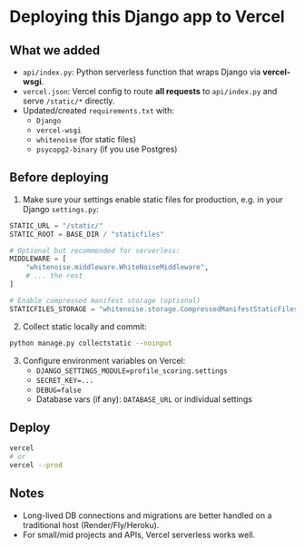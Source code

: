 # Deploying this Django app to Vercel

## What we added
- `api/index.py`: Python serverless function that wraps Django via **vercel-wsgi**.
- `vercel.json`: Vercel config to route **all requests** to `api/index.py` and serve `/static/*` directly.
- Updated/created `requirements.txt` with:
  - `Django`
  - `vercel-wsgi`
  - `whitenoise` (for static files)
  - `psycopg2-binary` (if you use Postgres)

## Before deploying
1. Make sure your settings enable static files for production, e.g. in your Django `settings.py`:

```python
STATIC_URL = "/static/"
STATIC_ROOT = BASE_DIR / "staticfiles"

# Optional but recommended for serverless:
MIDDLEWARE = [
    "whitenoise.middleware.WhiteNoiseMiddleware",
    # ... the rest
]

# Enable compressed manifest storage (optional)
STATICFILES_STORAGE = "whitenoise.storage.CompressedManifestStaticFilesStorage"
```

2. Collect static locally and commit:
```bash
python manage.py collectstatic --noinput
```

3. Configure environment variables on Vercel:
   - `DJANGO_SETTINGS_MODULE=profile_scoring.settings`
   - `SECRET_KEY=...`
   - `DEBUG=false`
   - Database vars (if any): `DATABASE_URL` or individual settings

## Deploy
```bash
vercel
# or
vercel --prod
```

## Notes
- Long-lived DB connections and migrations are better handled on a traditional host (Render/Fly/Heroku).
- For small/mid projects and APIs, Vercel serverless works well.
